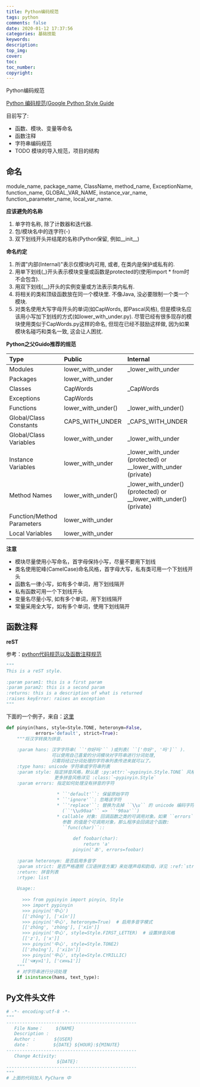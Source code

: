 ```yaml
---
title: Python编码规范
tags: python
comments: false
date: 2020-01-12 17:37:56
categories: 基础技能
keywords: 
description:
top_img:
cover:
toc:
toc_number:
copyright:
---
```


Python编码规范

[Python 编码规范(Google Python Style Guide](http://jb51.net/article/139495.htm)

目前写了:

- 函数、模块、变量等命名
- 函数注释
- 字符串编码规范
- TODO 模块的导入规范，项目的结构

<!--more-->

## 命名

module_name, package_name, ClassName, method_name, ExceptionName, function_name, GLOBAL_VAR_NAME, instance_var_name, function_parameter_name, local_var_name.

**应该避免的名称**

1. 单字符名称, 除了计数器和迭代器.
2. 包/模块名中的连字符(-)
3. 双下划线开头并结尾的名称(Python保留, 例如__init__)

**命名约定**

1. 所谓"内部(Internal)"表示仅模块内可用, 或者, 在类内是保护或私有的.
2. 用单下划线(_)开头表示模块变量或函数是protected的(使用import * from时不会包含).
3. 用双下划线(__)开头的实例变量或方法表示类内私有.
4. 将相关的类和顶级函数放在同一个模块里. 不像Java, 没必要限制一个类一个模块.
5. 对类名使用大写字母开头的单词(如CapWords, 即Pascal风格), 但是模块名应该用小写加下划线的方式(如lower_with_under.py). 尽管已经有很多现存的模块使用类似于CapWords.py这样的命名, 但现在已经不鼓励这样做, 因为如果模块名碰巧和类名一致, 这会让人困扰.

 **Python之父Guido推荐的规范**

| Type                       | Public             | Internal                                                     |
| :------------------------- | :----------------- | :----------------------------------------------------------- |
| Modules                    | lower_with_under   | _lower_with_under                                            |
| Packages                   | lower_with_under   |                                                              |
| Classes                    | CapWords           | _CapWords                                                    |
| Exceptions                 | CapWords           |                                                              |
| Functions                  | lower_with_under() | _lower_with_under()                                          |
| Global/Class Constants     | CAPS_WITH_UNDER    | _CAPS_WITH_UNDER                                             |
| Global/Class Variables     | lower_with_under   | _lower_with_under                                            |
| Instance Variables         | lower_with_under   | _lower_with_under (protected) or __lower_with_under (private) |
| Method Names               | lower_with_under() | _lower_with_under() (protected) or __lower_with_under() (private) |
| Function/Method Parameters | lower_with_under   |                                                              |
| Local Variables            | lower_with_under   |                                                              |

**注意**

- 模块尽量使用小写命名，首字母保持小写，尽量不要用下划线
- 类名使用驼峰(CamelCase)命名风格，首字母大写，私有类可用一个下划线开头
- 函数名一律小写，如有多个单词，用下划线隔开
- 私有函数可用一个下划线开头
- 变量名尽量小写, 如有多个单词，用下划线隔开
- 常量采用全大写，如有多个单词，使用下划线隔开

## 函数注释

**reST**

参考：[python代码规范以及函数注释规范](https://www.cnblogs.com/19921019yy/p/8024731.html)

```python
"""
This is a reST style.
  
:param param1: this is a first param
:param param2: this is a second param
:returns: this is a description of what is returned
:raises keyError: raises an exception
"""
```

下面的一个例子，来自：[这里](https://blog.csdn.net/teacher20133/article/details/79894828)

```python
def pinyin(hans, style=Style.TONE, heteronym=False,
           errors='default', strict=True):
    """将汉字转换为拼音.
 
    :param hans: 汉字字符串( ``'你好吗'`` )或列表( ``['你好', '吗']`` ).
                 可以使用自己喜爱的分词模块对字符串进行分词处理,
                 只需将经过分词处理的字符串列表传进来就可以了。
    :type hans: unicode 字符串或字符串列表
    :param style: 指定拼音风格，默认是 :py:attr:`~pypinyin.Style.TONE` 风格。
                  更多拼音风格详见 :class:`~pypinyin.Style`
    :param errors: 指定如何处理没有拼音的字符
 
                   * ``'default'``: 保留原始字符
                   * ``'ignore'``: 忽略该字符
                   * ``'replace'``: 替换为去掉 ``\\u`` 的 unicode 编码字符串
                     (``'\\u90aa'`` => ``'90aa'``)
                   * callable 对象: 回调函数之类的可调用对象。如果 ``errors``
                     参数 的值是个可调用对象，那么程序会回调这个函数:
                     ``func(char)``::
 
                         def foobar(char):
                             return 'a'
                         pinyin('あ', errors=foobar)
 
    :param heteronym: 是否启用多音字
    :param strict: 是否严格遵照《汉语拼音方案》来处理声母和韵母，详见 :ref:`strict`
    :return: 拼音列表
    :rtype: list
 
    Usage::
 
      >>> from pypinyin import pinyin, Style
      >>> import pypinyin
      >>> pinyin('中心')
      [['zhōng'], ['xīn']]
      >>> pinyin('中心', heteronym=True)  # 启用多音字模式
      [['zhōng', 'zhòng'], ['xīn']]
      >>> pinyin('中心', style=Style.FIRST_LETTER)  # 设置拼音风格
      [['z'], ['x']]
      >>> pinyin('中心', style=Style.TONE2)
      [['zho1ng'], ['xi1n']]
      >>> pinyin('中心', style=Style.CYRILLIC)
      [['чжун1'], ['синь1']]
    """
    # 对字符串进行分词处理
    if isinstance(hans, text_type):

```



## Py文件头文件

```python
# -*- encoding:utf-8 -*-
"""
-------------------------------------------------
   File Name：     ${NAME}
   Description :  
   Author :       ${USER}
   date：         ${DATE} ${HOUR}:${MINUTE}
-------------------------------------------------
   Change Activity:
                   ${DATE}: 
-------------------------------------------------
"""
# 上面的代码加入 PyCharm 中
```

